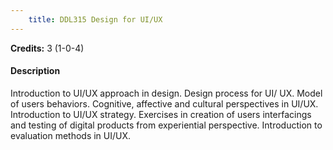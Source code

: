 ```yaml
---
    title: DDL315 Design for UI/UX
---
```

**Credits:** 3 (1-0-4)



#### Description 
Introduction to UI/UX approach in design. Design process for UI/ UX. Model of users behaviors. Cognitive, affective and cultural perspectives in UI/UX. Introduction to UI/UX strategy. Exercises in creation of users interfacings and testing of digital products from experiential perspective. Introduction to evaluation methods in UI/UX.
